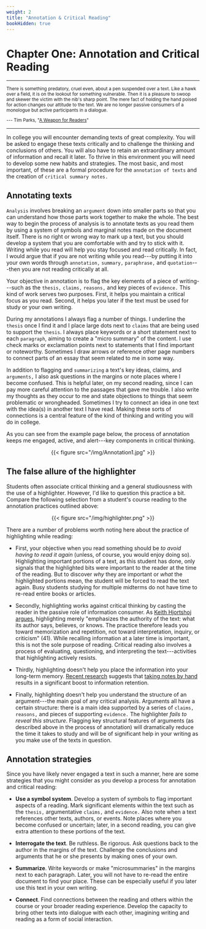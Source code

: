 ```yaml
---
weight: 2
title: "Annotation & Critical Reading"
bookHidden: true
---
```


# Chapter One: Annotation and Critical Reading

---
  <small>

There is something predatory, cruel even, about a pen suspended over a
text. Like a hawk over a field, it is on the lookout for something
vulnerable. Then it is a pleasure to swoop and skewer the victim with
the nib's sharp point. The mere fact of holding the hand poised for
action changes our attitude to the text. We are no longer passive
consumers of a monologue but active participants in a dialogue.

--- Tim Parks, "[A Weapon for Readers](http://www.nybooks.com/blogs/nyrblog/2014/dec/03/weapon-for-readers/)"

  </small>

---

In college you will encounter demanding texts of great complexity. You
will be asked to engage these texts critically and to challenge the
thinking and conclusions of others. You will also have to retain an
extraordinary amount of information and recall it later. To thrive in
this environment you will need to develop some new habits and
strategies. The most basic, and most important, of these are a formal
procedure for the `annotation of texts` and the creation of `critical
summary notes.`

Annotating texts
----------------

`Analysis` involves breaking an `argument` down into smaller parts so that
you can understand how those parts work together to make the whole. The
best way to begin the process of analysis is to annotate texts as you read them by
using a system of symbols and marginal notes made on the document
itself. There is no right or wrong way to mark up a text, but you should
develop a system that you are comfortable with and try to stick with it.
Writing while you read will help you stay focused and read critically.
In fact, I would argue that if you are not writing while you read---by
putting it into your own words through `annotation,` `summary,` `paraphrase,` and `quotation`---then you are not reading critically at all.

Your objective in annotation is to flag the key elements of a piece of
writing---such as the `thesis,` `claims,` `reasons,` and key pieces of
`evidence.` This kind of work serves two purposes. First, it helps you
maintain a critical focus as you read. Second, it helps you later if the
text must be used for study or your own writing.

During my annotations I always flag a number of things. I underline the
`thesis` once I find it and I place large dots next to `claims` that are being used to support the `thesis`. I always place keywords or a short statement next to each `paragraph`, aiming to create a "micro
summary" of the content. I use check marks or exclamation points next
to statements that I find important or noteworthy. Sometimes I draw
arrows or reference other page numbers to connect parts of an essay that seem related to me in some
way.

In addition to flagging and `summarizing` a text's key ideas, claims, and
`arguments,` I also ask questions in the margins or note places where I
become confused. This is helpful later, on my second reading, since I
can pay more careful attention to the passages that gave me trouble. I
also write my thoughts as they occur to me and state objections to
things that seem problematic or wrongheaded. Sometimes I try to connect
an idea in one text with the idea(s) in another text I have read. Making
these sorts of connections is a central feature of the kind of thinking
and writing you will do in college.

As you can see from the example page below, the process of
annotation keeps me engaged, active, and alert---key components in critical
thinking.

<div style="text-align:center">{{< figure src="/img/Annotation1.jpg" >}}</div>

## The false allure of the highlighter

Students often associate critical thinking and a general studiousness
with the use of a highlighter. However, I'd like to question this
practice a bit. Compare the following selection from a student's course
reading to the annotation practices outlined above:

<div style="text-align:center">{{< figure src="/img/highlighter.png" >}}</div>

There are a number of problems worth noting here about the practice of
highlighting while reading:

-   First, your objective when you read something should be *to avoid
    having to read it again* (unless, of course, you would enjoy doing
    so). Highlighting important portions of a text, as this student has
    done, only signals that the highlighted bits were important to the
    reader at the time of the reading. But to discover *why* they are
    important or *what* the highlighted portions mean, the student will
    be forced to read the text again. Busy students studying for
    multiple midterms do not have time to re-read entire books or
    articles.

-   Secondly, highlighting works against critical thinking by casting
    the reader in the passive role of information consumer. As [Keith
    Hjortshoj argues](http://libcat.dartmouth.edu/record=6773185),
    highlighting merely "emphasizes the authority of the text: what its
    author says, believes, or knows. The practice therefore leads you
    toward memorization and repetition, not toward interpretation,
    inquiry, or criticism" (41). While recalling information at a later
    time is important, this is not the sole purpose of reading. Critical
    reading also involves a process of evaluating, questioning, and
    interpreting the text---activities that highlighting actively resists.

-   Thirdly, highlighting doesn't help you place the information into
    your long-term memory. [Recent
    research](https://sites.udel.edu/victorp/files/2010/11/Psychological-Science-2014-Mueller-0956797614524581-1u0h0yu.pdf)
    suggests that [taking notes by
    hand](https://www.scientificamerican.com/article/a-learning-secret-don-t-take-notes-with-a-laptop/)
    results in a significant boost to information retention.

-   Finally, highlighting doesn't help you understand the structure of
    an argument---the main goal of any critical analysis. Arguments all
    have a certain structure: there is a main idea supported by a series
    of `claims,` `reasons,` and pieces of supporting `evidence.` The
    highlighter *fails to reveal this structure*. Flagging key
    structural features of arguments (as described above in the process
    of annotation) will dramatically reduce the time it takes to study
    and will be of significant help in your writing as you make use of
    the texts in question.

## Annotation strategies

Since you have likely never engaged a text in such a manner, here are
some strategies that you might consider as you develop a process for
annotation and critical reading:

-   **Use a symbol system**. Develop a system of symbols to flag
    important aspects of a reading. Mark significant elements within the
    text such as the `thesis,` argumentative `claims,` and `evidence.` Also
    note when a text references other texts, authors, or events. Note
    places where you become confused or uncertain; later, in a second
    reading, you can give extra attention to these portions of the text.

-   **Interrogate the text**. Be ruthless. Be rigorous. Ask questions
    back to the author in the margins of the text. Challenge the
    conclusions and arguments that he or she presents by making ones of
    your own.

-   **Summarize**. Write keywords or make "microsummaries" in the
    margins next to each paragraph. Later, you will not have to re-read
    the entire document to find your place. These can be especially
    useful if you later use this text in your own writing.

-   **Connect**. Find connections between the reading and others within
    the course or your broader reading experience. Develop the capacity
    to bring other texts into dialogue with each other, imagining
    writing and reading as a form of social interaction.
    
